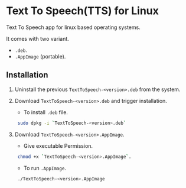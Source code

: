 # Text To Speech(TTS) for Linux

Text To Speech app for linux based operating systems.

It comes with two variant.

- `.deb`.
- `.AppImage` (portable).

## Installation

1. Uninstall the previous `TextToSpeech-<version>.deb` from the system.
2. Download `TextToSpeech-<version>.deb` and trigger installation.

   - To install `.deb` file.

   ```bash
    sudo dpkg -i `TextToSpeech-<version>.deb`
   ```

3. Download `TextToSpeech-<version>.AppImage`.
    - Give executable Permission.

    ```bash
     chmod +x `TextToSpeech-<version>.AppImage`.
    ```

   - To run `.AppImage`.

   ```bash
    ./TextToSpeech-<version>.AppImage
   ```
